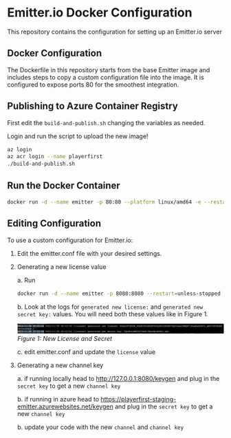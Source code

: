# Emitter\.io Docker Configuration

This repository contains the configuration for setting up an Emitter.io server

## Docker Configuration

The Dockerfile in this repository starts from the base Emitter image and includes steps to copy a custom configuration file into the image. It is configured to expose ports 80 for the smoothest integration.

## Publishing to Azure Container Registry 

First edit the `build-and-publish.sh` changing the variables as needed.

Login and run the script to upload the new image!

```bash
az login
az acr login --name playerfirst
./build-and-publish.sh
```

## Run the Docker Container 

```bash
docker run -d --name emitter -p 80:80 --platform linux/amd64 -e --restart=unless-stopped playerfirst-staging-emitter
```

## Editing Configuration

To use a custom configuration for Emitter.io:

1. Edit the emitter.conf file with your desired settings.

2. Generating a new license value

    a. Run 
    
    ```bash
    docker run -d --name emitter -p 8080:8080 --restart=unless-stopped emitter/server
    ```

    b. Look at the logs for `generated new license:` and `generated new secret key:` values. You will need both these values like in Figure 1.

    ![image](new-license.png)
    *Figure 1: New License and Secret*

    c. edit emitter.conf and update the `license` value
   
4. Generating a new channel key

    a. if running locally head to http://127.0.0.1:8080/keygen and plug in the `secret key` to get a new `channel key` 

    b. if running in azure head to https://playerfirst-staging-emitter.azurewebsites.net/keygen and plug in the `secret key` to get a new `channel key` 

    b. update your code with the new `channel` and `channel key` 